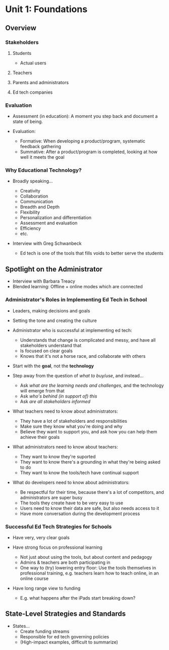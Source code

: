 Unit 1: Foundations
===================

## Overview

### Stakeholders

1. Students
	- Actual users

2. Teachers

3. Parents and administrators

4. Ed tech companies

### Evaluation

- Assessment (in education): A moment you step back and document a state of
  being.

- Evaluation: 
	- Formative: When developing a product/program, systematic feedback
	  gathering
	- Summative: After a product/program is completed, looking at how well it
	  meets the goal

### Why Educational Technology?

- Broadly speaking...
	- Creativity
	- Collaboration
	- Communication
	- Breadth and Depth
	- Flexibility
	- Personalization and differentiation
	- Assessment and evaluation
	- Efficiency
	- etc.

- Interview with Greg Schwanbeck
	- Ed tech is one of the tools that fills voids to better serve the students


## Spotlight on the Administrator

- Interview with Barbara Treacy
- Blended learning: Offline + online modes which are connected

### Administrator's Roles in Implementing Ed Tech in School

- Leaders, making decisions and goals

- Setting the tone and creating the culture

- Administrator who is successful at implementing ed tech:
	- Understands that change is complicated and messy, and have all
	  stakeholders understand that
	- Is focused on clear goals
	- Knows that it's not a horse race, and collaborate with others

- Start with the **goal**, not the **technology**

- Step away from the question of _what to buy/use_, and instead...
	- Ask _what are the learning needs and challenges_, and the technology will
	  emerge from that
	- Ask _who's behind (in support of) this_
	- Ask _are all stakeholders informed_

- What teachers need to know about administrators:
	- They have a lot of stakeholders and responsibilities
	- Make sure they know what you're doing and why
	- Believe they want to support you, and ask how you can help them achieve
	  their goals

- What administrators need to know about teachers:
	- They want to know they're suported
	- They want to know there's a grounding in what they're being asked to do
	- They want to know the tools/tech have continual support

- What do developers need to know about administrators:
	- Be respectful for their time, because there's a lot of competitors, and
	  administrators are super busy
	- The tools they create have to be very easy to use
	- Users need to know their data are safe, but also needs access to it
	- Have more conversation during the development process

### Successful Ed Tech Strategies for Schools

- Have very, very clear goals

- Have strong focus on professional learning
	- Not just about using the tools, but about content and pedagogy
	- Admins & teachers are both participating in
	- One way to (try) lowering entry floor: Use the tools themselves in
	  professional training, e.g. teachers learn how to teach online, in an
	  online course

- Have long range view to funding
	- E.g. what happens after the iPads start breaking down?


## State-Level Strategies and Standards

- States...
	- Create funding streams
	- Responsible for ed tech governing policies
	- (High-impact examples, difficult to summarize)


